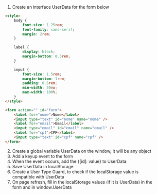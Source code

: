 1. Create an interface UserData for the form below

```html
<style>
    body {
        font-size: 1.25rem;
        font-family: sans-serif;
        margin: 2rem;
    }

    label {
        display: block;
        margin-bottom: 0.5rem;
    }

    input {
        font-size: 1.5rem;
        margin-bottom: 1rem;
        padding: 0.5rem;
        min-width: 50vw;
        max-width: 100%;
    }
</style>

<form action="" id="form">
    <label for="nome">Nome</label>
    <input type="text" id="nome" name="nome" />
    <label for="email">Email</label>
    <input type="email" id="email" name="email" />
    <label for="cpf">CPF</label>
    <input type="text" id="cpf" name="cpf" />
</form>
```

2. Create a global variable UserData on the window, it will be any object
3. Add a keyup event to the form
4. When the event occurs, add the {[id]: value} to UserData
5. Save UserData in localStorage
6. Create a User Type Guard, to check if the localStorage value is compatible with UserData
7. On page refresh, fill in the localStorage values (if it is UserData) in the form and in
   window.UserData
